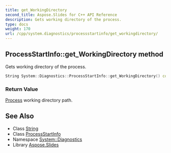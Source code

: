 ```yaml
---
title: get_WorkingDirectory
second_title: Aspose.Slides for C++ API Reference
description: Gets working directory of the process.
type: docs
weight: 170
url: /cpp/system.diagnostics/processstartinfo/get_workingdirectory/
---
```

## ProcessStartInfo::get_WorkingDirectory method


Gets working directory of the process.

```cpp
String System::Diagnostics::ProcessStartInfo::get_WorkingDirectory() const
```


### Return Value

[Process](../../process/) working directory path.

## See Also

* Class [String](../../../system/string/)
* Class [ProcessStartInfo](../)
* Namespace [System::Diagnostics](../../)
* Library [Aspose.Slides](../../../)
